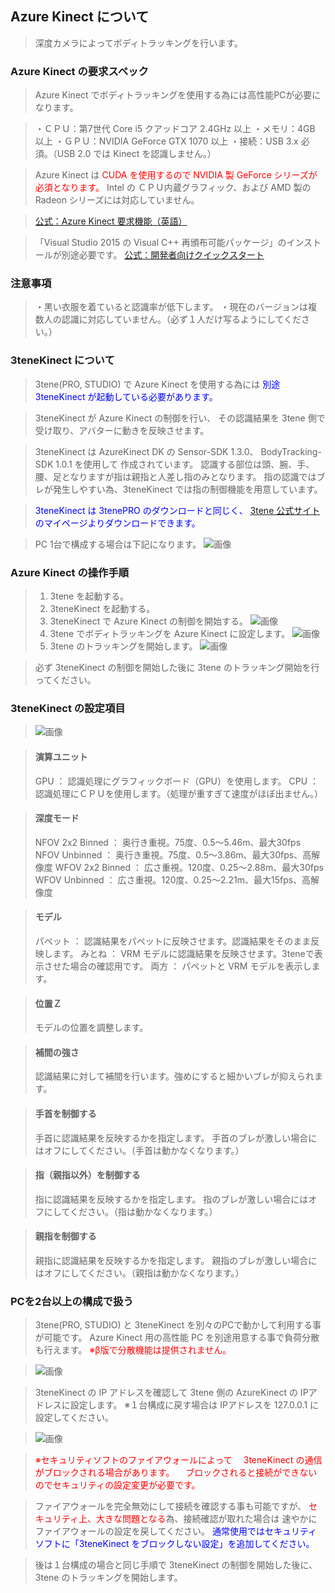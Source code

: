 ## Azure Kinect について

>深度カメラによってボディトラッキングを行います。


### Azure Kinect の要求スペック

>Azure Kinect でボディトラッキングを使用する為には高性能PCが必要になります。

>・ＣＰＵ：第7世代 Core i5 クアッドコア 2.4GHz 以上
>・メモリ：4GB 以上
>・ＧＰＵ：NVIDIA GeForce GTX 1070 以上
>・接続：USB 3.x 必須。（USB 2.0 では Kinect を認識しません。）

>Azure Kinect は <font color="Red">CUDA を使用するので NVIDIA 製 GeForce シリーズが必須となります。</font>
>Intel の ＣＰＵ内蔵グラフィック、および AMD 製の Radeon シリーズには対応していません。

><a href="https://docs.microsoft.com/ja-jp/azure/kinect-dk/system-requirements" target="_blank">公式：Azure Kinect 要求機能（英語）</a>

>「Visual Studio 2015 の Visual C++ 再頒布可能パッケージ」のインストールが別途必要です。
><a href="https://docs.microsoft.com/ja-jp/azure/kinect-dk/body-sdk-setup" target="_blank">公式：開発者向けクイックスタート</a>


### 注意事項

>・黒い衣服を着ていると認識率が低下します。
>・現在のバージョンは複数人の認識に対応していません。（必ず１人だけ写るようにしてください。）


### 3teneKinect について

>3tene(PRO, STUDIO) で Azure Kinect を使用する為には
><font color="Blue">別途 3teneKinect が起動している必要があります。</font>

>3teneKinect が Azure Kinect の制御を行い、
>その認識結果を 3tene 側で受け取り、アバターに動きを反映させます。

>3teneKinect は AzureKinect DK の Sensor-SDK 1.3.0、 BodyTracking-SDK 1.0.1 を使用して
>作成されています。
>認識する部位は頭、腕、手、腰、足となりますが指は親指と人差し指のみとなります。
>指の認識ではブレが発生しやすい為、3teneKinect では指の制御機能を用意しています。

><font color="Blue">3teneKinect は 3tenePRO のダウンロードと同じく、
><a href="https://www.3tene.com" target="_blank">3tene 公式サイト</a>のマイページよりダウンロードできます。</font>

>PC 1台で構成する場合は下記になります。
>![画像](image/kinect_howto_1.png "")


### Azure Kinect の操作手順

>1. 3tene を起動する。
>2. 3teneKinect を起動する。
>3. 3teneKinect で Azure Kinect の制御を開始する。
>![画像](image/AzureKinect_1.png "")
>4. 3tene でボディトラッキングを Azure Kinect に設定します。
>![画像](image/AzureKinect_2.png "")
>5. 3tene のトラッキングを開始します。
>![画像](image/AzureKinect_3.png "")

>必ず 3teneKinect の制御を開始した後に 3tene のトラッキング開始を行ってください。


### 3teneKinect の設定項目


>![画像](image/AzureKinect_4.png "")

>#### 演算ユニット
>GPU ： 認識処理にグラフィックボード（GPU）を使用します。
>CPU ： 認識処理にＣＰＵを使用します。（処理が重すぎて速度がほぼ出ません。）

>#### 深度モード
>NFOV 2x2 Binned ： 奥行き重視。75度、0.5～5.46m、最大30fps
>NFOV Unbinned ： 奥行き重視。75度、0.5～3.86m、最大30fps、高解像度
>WFOV 2x2 Binned ： 広さ重視。120度、0.25～2.88m、最大30fps
>WFOV Unbinned ： 広さ重視。120度、0.25～2.21m、最大15fps、高解像度

>#### モデル
>パペット ： 認識結果をパペットに反映させます。認識結果をそのまま反映します。
>みとね ： VRM モデルに認識結果を反映させます。3teneで表示させた場合の確認用です。
>両方 ： パペットと VRM モデルを表示します。

>#### 位置Ｚ
>モデルの位置を調整します。

>#### 補間の強さ
>認識結果に対して補間を行います。強めにすると細かいブレが抑えられます。

>#### 手首を制御する
>手首に認識結果を反映するかを指定します。
>手首のブレが激しい場合にはオフにしてください。（手首は動かなくなります。）

>#### 指（親指以外）を制御する
>指に認識結果を反映するかを指定します。
>指のブレが激しい場合にはオフにしてください。（指は動かなくなります。）

>#### 親指を制御する
>親指に認識結果を反映するかを指定します。
>親指のブレが激しい場合にはオフにしてください。（親指は動かなくなります。）


### PCを2台以上の構成で扱う

>3tene(PRO, STUDIO) と 3teneKinect を別々のPCで動かして利用する事が可能です。
>Azure Kinect 用の高性能 PC を別途用意する事で負荷分散も行えます。
><font color="Red">※β版で分散機能は提供されません。</font>


>![画像](image/kinect_howto_2.png "")

>3teneKinect の IP アドレスを確認して 3tene 側の AzureKinect の IPアドレスに設定します。
>※１台構成に戻す場合は IPアドレスを 127.0.0.1 に設定してください。

>![画像](image/AzureKinect_5.png "")

><font color="Red">※セキュリティソフトのファイアウォールによって
>　3teneKinect の通信がブロックされる場合があります。
>　ブロックされると接続ができないのでセキュリティの設定変更が必要です。</font>

>ファイアウォールを完全無効にして接続を確認する事も可能ですが、
><font color="Red">セキュリティ上、大きな問題となる</font>為、接続確認が取れた場合は
>速やかにファイアウォールの設定を戻してください。
><font color="Blue">通常使用ではセキュリティソフトに「3teneKinect をブロックしない設定」を追加してください。</font>

>後は１台構成の場合と同じ手順で 3teneKinect の制御を開始した後に、
>3tene のトラッキングを開始します。


